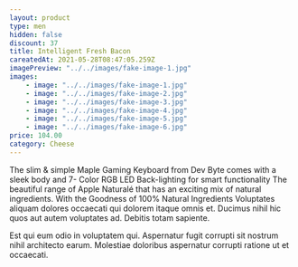 ```yaml
---
layout: product
type: men
hidden: false
discount: 37
title: Intelligent Fresh Bacon
careatedAt: 2021-05-28T08:47:05.259Z
imagePreview: "../../images/fake-image-1.jpg"
images:
    - image: "../../images/fake-image-1.jpg"
    - image: "../../images/fake-image-2.jpg"
    - image: "../../images/fake-image-3.jpg"
    - image: "../../images/fake-image-4.jpg"
    - image: "../../images/fake-image-5.jpg"
    - image: "../../images/fake-image-6.jpg"
price: 104.00
category: Cheese
---
```

The slim & simple Maple Gaming Keyboard from Dev Byte comes with a sleek body and 7- Color RGB LED Back-lighting for smart functionality
The beautiful range of Apple Naturalé that has an exciting mix of natural ingredients. With the Goodness of 100% Natural Ingredients
Voluptates aliquam dolores occaecati qui dolorem itaque omnis et. Ducimus nihil hic quos aut autem voluptates ad. Debitis totam sapiente.
 Est qui eum odio in voluptatem qui. Aspernatur fugit corrupti sit nostrum nihil architecto earum. Molestiae doloribus aspernatur corrupti ratione ut et occaecati.
